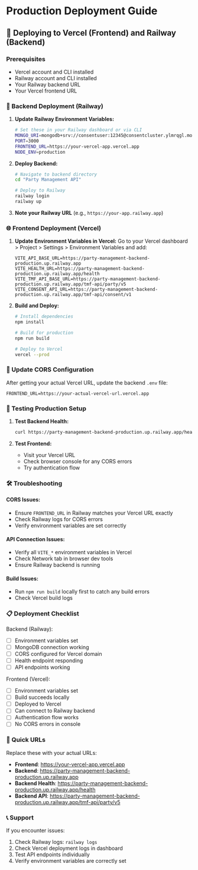 # Production Deployment Guide

## 🚀 Deploying to Vercel (Frontend) and Railway (Backend)

### Prerequisites
- Vercel account and CLI installed
- Railway account and CLI installed
- Your Railway backend URL
- Your Vercel frontend URL

### 🔧 Backend Deployment (Railway)

1. **Update Railway Environment Variables:**
   ```bash
   # Set these in your Railway dashboard or via CLI
   MONGO_URI=mongodb+srv://consentuser:12345@consentcluster.ylmrqgl.mongodb.net/PrivacyManagement?retryWrites=true&w=majority&appName=ConsentCluster
   PORT=3000
   FRONTEND_URL=https://your-vercel-app.vercel.app
   NODE_ENV=production
   ```

2. **Deploy Backend:**
   ```bash
   # Navigate to backend directory
   cd "Party Management API"
   
   # Deploy to Railway
   railway login
   railway up
   ```

3. **Note your Railway URL** (e.g., `https://your-app.railway.app`)

### 🌐 Frontend Deployment (Vercel)

1. **Update Environment Variables in Vercel:**
   Go to your Vercel dashboard > Project > Settings > Environment Variables and add:
   
   ```
   VITE_API_BASE_URL=https://party-management-backend-production.up.railway.app
   VITE_HEALTH_URL=https://party-management-backend-production.up.railway.app/health
   VITE_TMF_API_BASE_URL=https://party-management-backend-production.up.railway.app/tmf-api/party/v5
   VITE_CONSENT_API_URL=https://party-management-backend-production.up.railway.app/tmf-api/consent/v1
   ```

2. **Build and Deploy:**
   ```bash
   # Install dependencies
   npm install
   
   # Build for production
   npm run build
   
   # Deploy to Vercel
   vercel --prod
   ```

### 🔄 Update CORS Configuration

After getting your actual Vercel URL, update the backend `.env` file:

```env
FRONTEND_URL=https://your-actual-vercel-url.vercel.app
```

### 🧪 Testing Production Setup

1. **Test Backend Health:**
   ```bash
   curl https://party-management-backend-production.up.railway.app/health
   ```

2. **Test Frontend:**
   - Visit your Vercel URL
   - Check browser console for any CORS errors
   - Try authentication flow

### 🛠️ Troubleshooting

#### CORS Issues:
- Ensure `FRONTEND_URL` in Railway matches your Vercel URL exactly
- Check Railway logs for CORS errors
- Verify environment variables are set correctly

#### API Connection Issues:
- Verify all `VITE_*` environment variables in Vercel
- Check Network tab in browser dev tools
- Ensure Railway backend is running

#### Build Issues:
- Run `npm run build` locally first to catch any build errors
- Check Vercel build logs

### 📋 Deployment Checklist

Backend (Railway):
- [ ] Environment variables set
- [ ] MongoDB connection working
- [ ] CORS configured for Vercel domain
- [ ] Health endpoint responding
- [ ] API endpoints working

Frontend (Vercel):
- [ ] Environment variables set
- [ ] Build succeeds locally
- [ ] Deployed to Vercel
- [ ] Can connect to Railway backend
- [ ] Authentication flow works
- [ ] No CORS errors in console

### 🔗 Quick URLs

Replace these with your actual URLs:
- **Frontend**: https://your-vercel-app.vercel.app
- **Backend**: https://party-management-backend-production.up.railway.app
- **Backend Health**: https://party-management-backend-production.up.railway.app/health
- **Backend API**: https://party-management-backend-production.up.railway.app/tmf-api/party/v5

### 📞 Support

If you encounter issues:
1. Check Railway logs: `railway logs`
2. Check Vercel deployment logs in dashboard
3. Test API endpoints individually
4. Verify environment variables are correctly set

